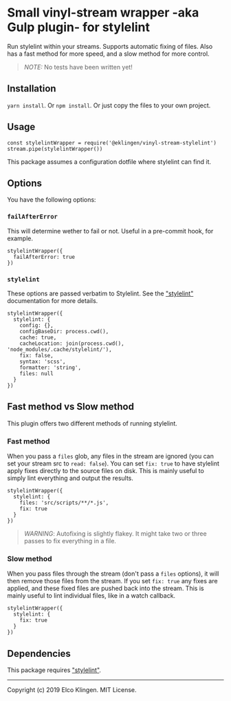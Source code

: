 
# Small vinyl-stream wrapper -aka Gulp plugin- for stylelint

Run stylelint within your streams. Supports automatic fixing of files. Also has a fast method for more speed, and a slow method for more control.

> *NOTE:* No tests have been written yet!

## Installation

`yarn install`. Or `npm install`. Or just copy the files to your own project.

## Usage

```
const stylelintWrapper = require('@eklingen/vinyl-stream-stylelint')
stream.pipe(stylelintWrapper())
```

This package assumes a configuration dotfile where stylelint can find it.

## Options

You have the following options:

### `failAfterError`

This will determine wether to fail or not. Useful in a pre-commit hook, for example.

```
stylelintWrapper({
  failAfterError: true
})
```

### `stylelint`

These options are passed verbatim to Stylelint. See the ["stylelint"](https://www.npmjs.com/packages/stylelint) documentation for more details.

```
stylelintWrapper({
  stylelint: {
    config: {},
    configBaseDir: process.cwd(),
    cache: true,
    cacheLocation: join(process.cwd(), 'node_modules/.cache/stylelint/'),
    fix: false,
    syntax: 'scss',
    formatter: 'string',
    files: null
  }
})
```

## Fast method vs Slow method

This plugin offers two different methods of running stylelint.

### Fast method

When you pass a `files` glob, any files in the stream are ignored (you can set your stream src to `read: false`). You can set `fix: true` to have stylelint apply fixes directly to the source files on disk. This is mainly useful to simply lint everything and output the results.

```
stylelintWrapper({
  stylelint: {
    files: 'src/scripts/**/*.js',
    fix: true
  }
})
```

> *WARNING*: Autofixing is slightly flakey. It might take two or three passes to fix everything in a file.

### Slow method

When you pass files through the stream (don't pass a `files` options), it will then remove those files from the stream. If you set `fix: true` any fixes are applied, and these fixed files are pushed back into the stream. This is mainly useful to lint individual files, like in a watch callback.

```
stylelintWrapper({
  stylelint: {
    fix: true
  }
})
```

## Dependencies

This package requires ["stylelint"](https://www.npmjs.com/package/stylelint).

---

Copyright (c) 2019 Elco Klingen. MIT License.
